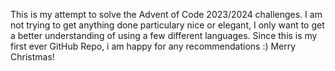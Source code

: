 This is my attempt to solve the Advent of Code 2023/2024 challenges. 
I am not trying to get anything done particulary nice or elegant,
I only want to get a better understanding of using a few different languages.
Since this is my first ever GitHub Repo, i am happy for any recommendations :)
Merry Christmas!
